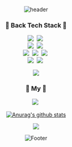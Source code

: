 <div align="center">

![header](https://capsule-render.vercel.app/api?type=waving&color=auto&height=200&section=header&text=Heechul%20Shin%20&fontSize=50&animation=twinkling)

</div>

<!-- <img src="https://img.shields.io/badge/${아이콘}-${색상}?style=${뱃지스타일}&logo=${텍스트}&logoColor=${텍스트 색상}"/></a>&nbsp -->
<div>
  <h3 align="center">🍳 Back Tech Stack 🍳</h3>
  <p align="center">
    <img src="https://img.shields.io/badge/JAVA-F53916?style=flat-square&logo=JAVA&logoColor=white"/></a>&nbsp
    <img src="https://img.shields.io/badge/SpringBoot-6DB33F?style=flat-square&logo=Spring Boot&logoColor=white"/></a>&nbsp
    </br>
    <img src="https://img.shields.io/badge/MySql-E6B91E?style=flat-square&logo=MySql&logoColor=white"/></a>&nbsp
    <img src="https://img.shields.io/badge/Maria-00599C?style=flat-square&logo=mariadb&logoColor=white"/></a>&nbsp
    </br>
    <img src="https://img.shields.io/badge/Docker-DB3552?style=flat-square&logo=Docker&logoColor=white"/></a>&nbsp
    <img src="https://img.shields.io/badge/aws-333664?style=flat-square&logo=amazon-aws&logoColor=white"/></a>&nbsp
    <img src="https://img.shields.io/badge/Git-C71D23?style=flat-square&logo=Git&logoColor=white"/></a>&nbsp
    </br>
    <img src="https://img.shields.io/badge/IntelliJ IDEA-161A36?style=flat-square&logo=IntelliJ IDEA&logoColor=white"/></a>&nbsp
    <img src="https://img.shields.io/badge/GitHub-333664?style=flat-square&logo=GitHub&logoColor=white"/></a>&nbsp
  </p>
</div>

<div align="center" style="text-align:center">

<a href="https://github.com/geombong">
    <img align="center" src="https://github-readme-stats.vercel.app/api/top-langs/?username=geombong&layout=compact&show_icons=true&show_owner=ture&hide_title=true&theme=nord&hide=Objective%2DC,c,scss,shell,ruby,dart,swift" />
</a>

</div>

<div>
  <h3 align="center"> 🌈 My 🌈 </h3>
  <p align="center">
    <a href="https://geombong.github.io/"><img src="https://img.shields.io/badge/Blog-000000?style=flat&logo=GitHub&logoColor=white"/></a>&nbsp
  </p>
</div>

<div align="center">

[![Anurag's github stats](https://github-readme-stats.vercel.app/api?username=geombong&show_icons=true&theme=nord)](https://github.com/anuraghazra/github-readme-stats)
  
</div>

<div align="center">
  <a href="https://hits.seeyoufarm.com"><img src="https://hits.seeyoufarm.com/api/count/incr/badge.svg?url=https%3A%2F%2Fgithub.com%2Fgeombong&count_bg=%23CDCCC5&title_bg=%23000000&icon=github.svg&icon_color=%23FFFFFF&title=bong&edge_flat=true"/>
  </a>
</div>

<div align="center">

![Footer](https://capsule-render.vercel.app/api?type=waving&color=auto&height=100&section=footer)

</div>
